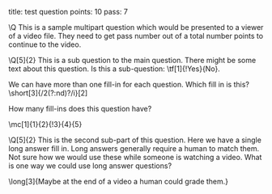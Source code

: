 title: test question
points: 10
pass: 7

\Q This is a sample multipart question which would be presented to a
viewer of a video file.  They need to get pass number out of a total
number points to continue to the video.

\Q[5]{2} This is a sub question to the main question.  There might be some text about this question.  Is this a sub-question: \tf[1]{!Yes}{No}.

We can have more than one fill-in for each question.  Which fill in is this? \short[3]{/2(?:nd)?/i}[2]

How many fill-ins does this question have?

\mc[1]{1}{2}{!3}{4}{5}

\Q[5]{2} This is the second sub-part of this question. Here we have a
single long answer fill in.  Long answers generally require a human to
match them.  Not sure how we would use these while someone is watching
a video.  What is one way we could use long answer questions?

\long[3]{Maybe at the end of a video a human could grade them.}




